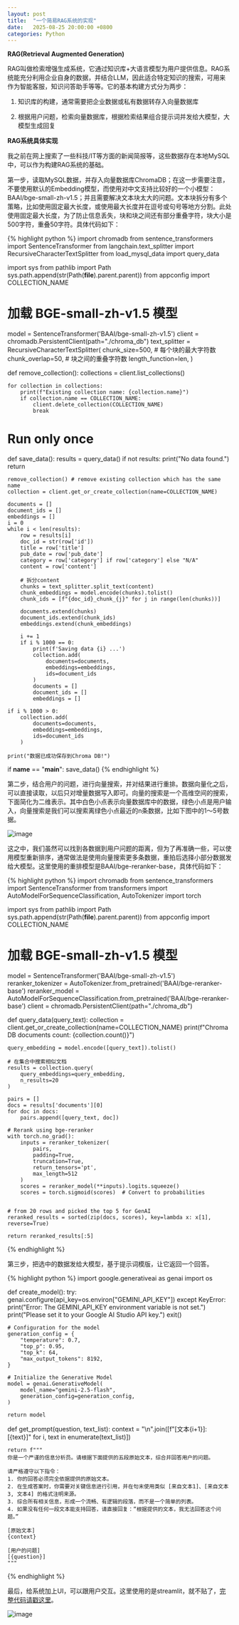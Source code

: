 ```yaml
---
layout: post
title:  "一个简易RAG系统的实现"
date:   2025-08-25 20:00:00 +0800
categories: Python
---
```


**RAG(Retrieval Augmented Generation)**

RAG叫做检索增强生成系统，它通过知识库+大语言模型为用户提供信息。RAG系统能充分利用企业自身的数据，并结合LLM，因此适合特定知识的搜索，可用来作为智能客服，知识问答助手等等。它的基本构建方式分为两步：

1. 知识库的构建，通常需要把企业数据或私有数据转存入向量数据库

2. 根据用户问题，检索向量数据库，根据检索结果组合提示词并发给大模型，大模型生成回复


**RAG系统具体实现**

我之前在网上搜索了一些科技/IT等方面的新闻简报等，这些数据存在本地MySQL中，可以作为构建RAG系统的基础。

第一步，读取MySQL数据，并存入向量数据库ChromaDB；在这一步需要注意，不要使用默认的Embedding模型，而使用对中文支持比较好的一个小模型：BAAI/bge-small-zh-v1.5；并且需要解决文本块太大的问题。文本块拆分有多个策略，比如使用固定最大长度，或使用最大长度并在逗号或句号等地方分割。此处使用固定最大长度，为了防止信息丢失，块和块之间还有部分重叠字符，块大小是500字符，重叠50字符。具体代码如下：


{% highlight python %}
import chromadb
from sentence_transformers import SentenceTransformer
from langchain.text_splitter import RecursiveCharacterTextSplitter
from load_mysql_data import query_data

import sys
from pathlib import Path
sys.path.append(str(Path(__file__).parent.parent))
from appconfig import COLLECTION_NAME

# 加载 BGE-small-zh-v1.5 模型
model = SentenceTransformer('BAAI/bge-small-zh-v1.5')
client = chromadb.PersistentClient(path="./chroma_db")
text_splitter = RecursiveCharacterTextSplitter(
        chunk_size=500,  # 每个块的最大字符数
        chunk_overlap=50,  # 块之间的重叠字符数
        length_function=len,
    )

def remove_collection():
    collections = client.list_collections()

    for collection in collections:
        print(f"Existing collection name: {collection.name}")
        if collection.name == COLLECTION_NAME:
            client.delete_collection(COLLECTION_NAME)
            break

# Run only once 
def save_data():
    results = query_data()
    if not results:
        print("No data found.")
        return 
        
    remove_collection() # remove existing collection which has the same name
    collection = client.get_or_create_collection(name=COLLECTION_NAME)

    documents = []
    document_ids = []
    embeddings = []
    i = 0
    while i < len(results):
        row = results[i]
        doc_id = str(row['id'])
        title = row['title']
        pub_date = row['pub_date']
        category = row['category'] if row['category'] else "N/A"
        content = row['content']
        
        # 拆分content 
        chunks = text_splitter.split_text(content)
        chunk_embeddings = model.encode(chunks).tolist()
        chunk_ids = [f"{doc_id}_chunk_{j}" for j in range(len(chunks))]

        documents.extend(chunks)
        document_ids.extend(chunk_ids) 
        embeddings.extend(chunk_embeddings)

        i += 1
        if i % 1000 == 0:
            print(f'Saving data {i} ...')
            collection.add(
                documents=documents,
                embeddings=embeddings,
                ids=document_ids
            )
            documents = []
            document_ids = []
            embeddings = []

    if i % 1000 > 0: 
        collection.add(
            documents=documents,
            embeddings=embeddings,
            ids=document_ids
        )

    print("数据已成功保存到Chroma DB!") 

if __name__ == "__main__":
    save_data()
{% endhighlight %}

第二步，结合用户的问题，进行向量搜索，并对结果进行重排。数据向量化之后，可以直接读取，以后只对增量数据写入即可。向量的搜索是一个高维空间的搜索，下面简化为二维表示。其中白色小点表示向量数据库中的数据，绿色小点是用户输入，向量搜索是我们可以搜索离绿色小点最近的n条数据，比如下图中的1～5号数据。

![image](/images/2025-08-25-vectors.png)

这之中，我们虽然可以找到各数据到用户问题的距离，但为了再准确一些，可以使用模型重新排序，通常做法是使用向量搜索更多条数据，重拍后选择小部分数据发给大模型。这里使用的重排模型是BAAI/bge-reranker-base，具体代码如下：

{% highlight python %}
import chromadb
from sentence_transformers import SentenceTransformer
from transformers import AutoModelForSequenceClassification, AutoTokenizer
import torch

import sys
from pathlib import Path
sys.path.append(str(Path(__file__).parent.parent))
from appconfig import COLLECTION_NAME

# 加载 BGE-small-zh-v1.5 模型
model = SentenceTransformer('BAAI/bge-small-zh-v1.5')
reranker_tokenizer = AutoTokenizer.from_pretrained('BAAI/bge-reranker-base')
reranker_model = AutoModelForSequenceClassification.from_pretrained('BAAI/bge-reranker-base') 
client = chromadb.PersistentClient(path="./chroma_db") 

def query_data(query_text): 
    collection = client.get_or_create_collection(name=COLLECTION_NAME)
    print(f"Chroma DB documents count: {collection.count()}")

    query_embedding = model.encode([query_text]).tolist()
    
    # 在集合中搜索相似文档
    results = collection.query(
        query_embeddings=query_embedding,
        n_results=20
    )

    pairs = []
    docs = results['documents'][0]
    for doc in docs:
        pairs.append([query_text, doc])

    # Rerank using bge-reranker
    with torch.no_grad():
        inputs = reranker_tokenizer(
            pairs,
            padding=True,
            truncation=True,
            return_tensors='pt',
            max_length=512
        )
        scores = reranker_model(**inputs).logits.squeeze()
        scores = torch.sigmoid(scores)  # Convert to probabilities


    # from 20 rows and picked the top 5 for GenAI   
    reranked_results = sorted(zip(docs, scores), key=lambda x: x[1], reverse=True)

    return reranked_results[:5]
{% endhighlight %}

第三步，把选中的数据发给大模型，基于提示词模版，让它返回一个回答。

{% highlight python %}
import google.generativeai as genai
import os

def create_model(): 
    try:
        genai.configure(api_key=os.environ["GEMINI_API_KEY"])
    except KeyError:
        print("Error: The GEMINI_API_KEY environment variable is not set.")
        print("Please set it to your Google AI Studio API key.")
        exit()

    # Configuration for the model
    generation_config = {
        "temperature": 0.7,
        "top_p": 0.95,
        "top_k": 64,
        "max_output_tokens": 8192,
    }

    # Initialize the Generative Model
    model = genai.GenerativeModel(
        model_name="gemini-2.5-flash",
        generation_config=generation_config,
    )

    return model 
 

def get_prompt(question, text_list):
    context = "\n".join([f"[文本{i+1}]: [{text}]" for i, text in enumerate(text_list)])

    return f"""
    你是一个严谨的信息分析员。请根据下面提供的五段原始文本，综合并回答用户的问题。

    请严格遵守以下指令：
    1. 你的回答必须完全依据提供的原始文本。
    2. 在生成答案时，你需要对关键信息进行引用，并在句末使用类似 [来自文本1]、[来自文本3, 文本4] 的格式注明来源。
    3. 综合所有相关信息，形成一个流畅、有逻辑的段落，而不是一个简单的列表。
    4. 如果没有任何一段文本能支持回答，请直接回复：“根据提供的文本，我无法回答这个问题。”

    [原始文本]
    {context}

    [用户的问题]
    [{question}] 
    """ 
{% endhighlight %}

最后，给系统加上UI，可以跟用户交互。这里使用的是streamlit，就不贴了，[完整代码请戳这里](https://github.com/metaphy/my_rag_app)。

![image](/images/2025-08-25-ui.png)
